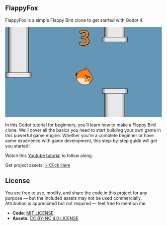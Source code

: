 ## FlappyFox

FlappyFox is a simple Flappy Bird clone to get started with Godot 4.

![](/Projects/FlappyFox/assets/textures/screenshot_game.png)

In this Godot tutorial for beginners, you’ll learn how to make a Flappy Bird clone.
We’ll cover all the basics you need to start building your own game in this powerful game engine. 
Whether you’re a complete beginner or have some experience with game development, this step-by-step guide will get you started!

Watch this [Youtube tutorial](#) to follow along.

Get project assets: [> Click Here](assets/) <br>


## License

You are free to use, modify, and share the code in this project for any purpose — but the included assets may not be used commercially. Attribution is appreciated but not required — feel free to mention me.

- **Code**: [MIT LICENSE](LICENSE.txt)
- **Assets**: [CC BY-NC 4.0 LICENSE](assets/LICENSE.txt)
